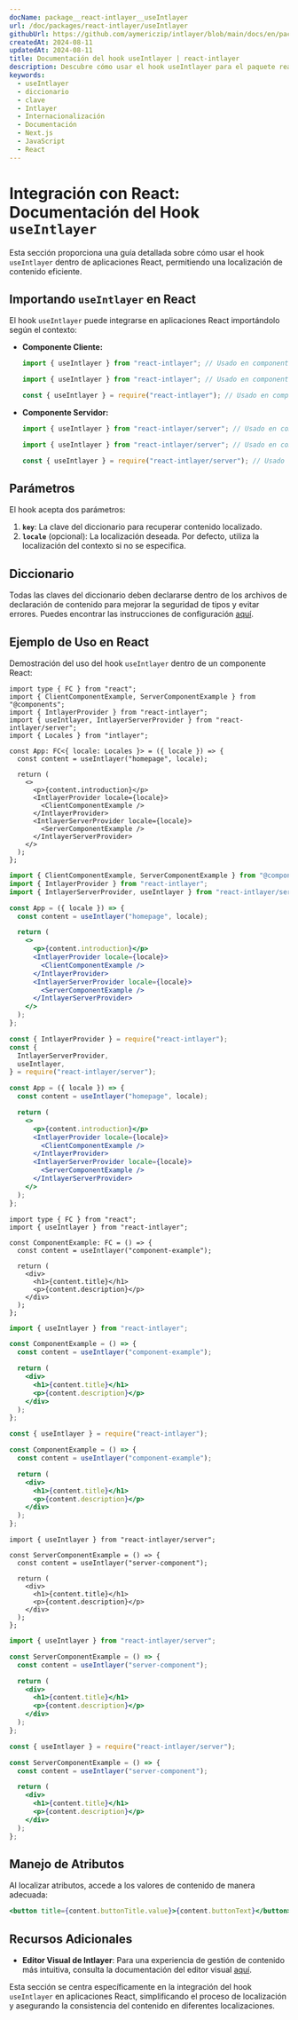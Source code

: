 ```yaml
---
docName: package__react-intlayer__useIntlayer
url: /doc/packages/react-intlayer/useIntlayer
githubUrl: https://github.com/aymericzip/intlayer/blob/main/docs/en/packages/react-intlayer/useIntlayer.md
createdAt: 2024-08-11
updatedAt: 2024-08-11
title: Documentación del hook useIntlayer | react-intlayer
description: Descubre cómo usar el hook useIntlayer para el paquete react-intlayer
keywords:
  - useIntlayer
  - diccionario
  - clave
  - Intlayer
  - Internacionalización
  - Documentación
  - Next.js
  - JavaScript
  - React
---
```


# Integración con React: Documentación del Hook `useIntlayer`

Esta sección proporciona una guía detallada sobre cómo usar el hook `useIntlayer` dentro de aplicaciones React, permitiendo una localización de contenido eficiente.

## Importando `useIntlayer` en React

El hook `useIntlayer` puede integrarse en aplicaciones React importándolo según el contexto:

- **Componente Cliente:**

  ```typescript codeFormat="typescript"
  import { useIntlayer } from "react-intlayer"; // Usado en componentes React del lado del cliente
  ```

  ```javascript codeFormat="esm"
  import { useIntlayer } from "react-intlayer"; // Usado en componentes React del lado del cliente
  ```

  ```javascript codeFormat="commonjs"
  const { useIntlayer } = require("react-intlayer"); // Usado en componentes React del lado del cliente
  ```

- **Componente Servidor:**

  ```typescript codeFormat="commonjs"
  import { useIntlayer } from "react-intlayer/server"; // Usado en componentes React del lado del servidor
  ```

  ```javascript codeFormat="esm"
  import { useIntlayer } from "react-intlayer/server"; // Usado en componentes React del lado del servidor
  ```

  ```javascript codeFormat="commonjs"
  const { useIntlayer } = require("react-intlayer/server"); // Usado en componentes React del lado del servidor
  ```

## Parámetros

El hook acepta dos parámetros:

1. **`key`**: La clave del diccionario para recuperar contenido localizado.
2. **`locale`** (opcional): La localización deseada. Por defecto, utiliza la localización del contexto si no se especifica.

## Diccionario

Todas las claves del diccionario deben declararse dentro de los archivos de declaración de contenido para mejorar la seguridad de tipos y evitar errores. Puedes encontrar las instrucciones de configuración [aquí](https://github.com/aymericzip/intlayer/blob/main/docs/es/dictionary/get_started.md).

## Ejemplo de Uso en React

Demostración del uso del hook `useIntlayer` dentro de un componente React:

```tsx fileName="src/app.tsx" codeFormat="typescript"
import type { FC } from "react";
import { ClientComponentExample, ServerComponentExample } from "@components";
import { IntlayerProvider } from "react-intlayer";
import { useIntlayer, IntlayerServerProvider } from "react-intlayer/server";
import { Locales } from "intlayer";

const App: FC<{ locale: Locales }> = ({ locale }) => {
  const content = useIntlayer("homepage", locale);

  return (
    <>
      <p>{content.introduction}</p>
      <IntlayerProvider locale={locale}>
        <ClientComponentExample />
      </IntlayerProvider>
      <IntlayerServerProvider locale={locale}>
        <ServerComponentExample />
      </IntlayerServerProvider>
    </>
  );
};
```

```jsx fileName="src/app.mjx" codeFormat="esm"
import { ClientComponentExample, ServerComponentExample } from "@components";
import { IntlayerProvider } from "react-intlayer";
import { IntlayerServerProvider, useIntlayer } from "react-intlayer/server";

const App = ({ locale }) => {
  const content = useIntlayer("homepage", locale);

  return (
    <>
      <p>{content.introduction}</p>
      <IntlayerProvider locale={locale}>
        <ClientComponentExample />
      </IntlayerProvider>
      <IntlayerServerProvider locale={locale}>
        <ServerComponentExample />
      </IntlayerServerProvider>
    </>
  );
};
```

```jsx fileName="src/app.csx" codeFormat="commonjs"
const { IntlayerProvider } = require("react-intlayer");
const {
  IntlayerServerProvider,
  useIntlayer,
} = require("react-intlayer/server");

const App = ({ locale }) => {
  const content = useIntlayer("homepage", locale);

  return (
    <>
      <p>{content.introduction}</p>
      <IntlayerProvider locale={locale}>
        <ClientComponentExample />
      </IntlayerProvider>
      <IntlayerServerProvider locale={locale}>
        <ServerComponentExample />
      </IntlayerServerProvider>
    </>
  );
};
```

```tsx fileName="src/components/ComponentExample.tsx" codeFormat="typescript"
import type { FC } from "react";
import { useIntlayer } from "react-intlayer";

const ComponentExample: FC = () => {
  const content = useIntlayer("component-example");

  return (
    <div>
      <h1>{content.title}</h1>
      <p>{content.description}</p>
    </div>
  );
};
```

```jsx fileName="src/components/ComponentExample.mjx" codeFormat="esm"
import { useIntlayer } from "react-intlayer";

const ComponentExample = () => {
  const content = useIntlayer("component-example");

  return (
    <div>
      <h1>{content.title}</h1>
      <p>{content.description}</p>
    </div>
  );
};
```

```jsx fileName="src/components/ComponentExample.csx" codeFormat="commonjs"
const { useIntlayer } = require("react-intlayer");

const ComponentExample = () => {
  const content = useIntlayer("component-example");

  return (
    <div>
      <h1>{content.title}</h1>
      <p>{content.description}</p>
    </div>
  );
};
```

```tsx fileName="src/components/ServerComponentExample.tsx" codeFormat="typescript"
import { useIntlayer } from "react-intlayer/server";

const ServerComponentExample = () => {
  const content = useIntlayer("server-component");

  return (
    <div>
      <h1>{content.title}</h1>
      <p>{content.description}</p>
    </div>
  );
};
```

```jsx fileName="src/components/ServerComponentExample.mjx" codeFormat="esm"
import { useIntlayer } from "react-intlayer/server";

const ServerComponentExample = () => {
  const content = useIntlayer("server-component");

  return (
    <div>
      <h1>{content.title}</h1>
      <p>{content.description}</p>
    </div>
  );
};
```

```jsx fileName="src/components/ServerComponentExample.csx" codeFormat="commonjs"
const { useIntlayer } = require("react-intlayer/server");

const ServerComponentExample = () => {
  const content = useIntlayer("server-component");

  return (
    <div>
      <h1>{content.title}</h1>
      <p>{content.description}</p>
    </div>
  );
};
```

## Manejo de Atributos

Al localizar atributos, accede a los valores de contenido de manera adecuada:

```jsx
<button title={content.buttonTitle.value}>{content.buttonText}</button>
```

## Recursos Adicionales

- **Editor Visual de Intlayer**: Para una experiencia de gestión de contenido más intuitiva, consulta la documentación del editor visual [aquí](https://github.com/aymericzip/intlayer/blob/main/docs/es/intlayer_visual_editor.md).

Esta sección se centra específicamente en la integración del hook `useIntlayer` en aplicaciones React, simplificando el proceso de localización y asegurando la consistencia del contenido en diferentes localizaciones.
